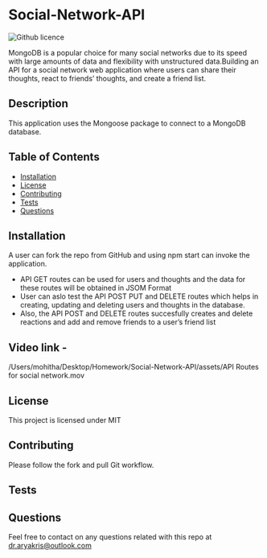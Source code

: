 # Social-Network-API

![Github licence](http://img.shields.io/badge/license-MIT-blue.svg)

MongoDB is a popular choice for many social networks due to its speed with large amounts of data and flexibility with unstructured data.Building an API for a social network web application where users can share their thoughts, react to friends’ thoughts, and create a friend list.

 ## Description

This application uses the Mongoose package to connect to a MongoDB database. 
## Table of Contents 

  * [Installation](#installation)
  * [License](#license)
  * [Contributing](#contributing)
  * [Tests](#tests)
  * [Questions](#questions)


## Installation

 A user can fork the repo from GitHub and using npm start can invoke the application. 

 * API GET routes can be used for users and thoughts and the data for these routes will be obtained in JSOM Format 
 * User can aslo test the API POST PUT and DELETE routes which helps in creating, updating and deleting users and thoughts in the database. 
 * Also, the API POST and DELETE routes succesfully creates and delete reactions and add and remove friends to a user’s friend list

 ## Video link - 
 /Users/mohitha/Desktop/Homework/Social-Network-API/assets/API Routes for social network.mov

## License 

This project is licensed under MIT



## Contributing

Please follow the fork and pull Git workflow. 

## Tests


## Questions

Feel free to contact on any questions related with this repo at dr.aryakris@outlook.com


